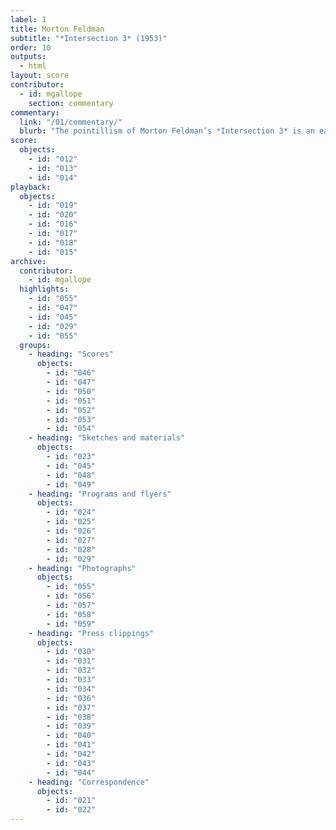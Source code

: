 ```yaml
---
label: 1
title: Morton Feldman
subtitle: "*Intersection 3* (1953)"
order: 10
outputs: 
  - html
layout: score
contributor:
  - id: mgallope
    section: commentary
commentary:
  link: "/01/commentary/"
  blurb: "The pointillism of Morton Feldman’s *Intersection 3* is an early example of experimental musical notation. One of many pieces in the 1950s that Feldman wrote on graph paper, the work features a metronomic tempo while inviting its performer, the pianist David Tudor, to decide what pitches to play, prescribing only the number of notes and the general pitch range. The sounds that resulted evoked associations of combat and even brutality among critics, an aesthetic that Feldman himself described as “violently boiling water in some monstrous kettle.”"
score:
  objects:
    - id: "012"
    - id: "013"
    - id: "014"
playback:
  objects:
    - id: "019"
    - id: "020"
    - id: "016"
    - id: "017"
    - id: "018"
    - id: "015"
archive: 
  contributor:
    - id: mgallope
  highlights:
    - id: "055"
    - id: "047"
    - id: "045"
    - id: "029"
    - id: "055"
  groups:
    - heading: "Scores"
      objects:
        - id: "046"
        - id: "047"
        - id: "050"
        - id: "051"
        - id: "052"
        - id: "053"
        - id: "054"
    - heading: "Sketches and materials"
      objects:
        - id: "023"
        - id: "045"
        - id: "048"
        - id: "049"
    - heading: "Programs and flyers"
      objects:
        - id: "024"
        - id: "025"
        - id: "026"
        - id: "027"
        - id: "028"
        - id: "029"
    - heading: "Photographs"
      objects:
        - id: "055"
        - id: "056"
        - id: "057"
        - id: "058"
        - id: "059"
    - heading: "Press clippings"
      objects:
        - id: "030"
        - id: "031"
        - id: "032"
        - id: "033"
        - id: "034"
        - id: "036"
        - id: "037"
        - id: "038"
        - id: "039"
        - id: "040"
        - id: "041"
        - id: "042"
        - id: "043"
        - id: "044"
    - heading: "Correspondence"
      objects:
        - id: "021"
        - id: "022"
---
```

